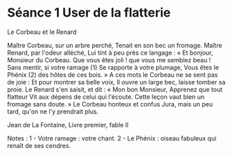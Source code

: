 # Séance 1 User de la flatterie

Le Corbeau et le Renard

Maître Corbeau, sur un arbre perché,
Tenait en son bec un fromage.
Maître Renard, par l'odeur alléché,
Lui tint à peu près ce langage :
« Et bonjour, Monsieur du Corbeau.
Que vous êtes joli ! que vous me semblez beau !
Sans mentir, si votre ramage (1)
Se rapporte à votre plumage,
Vous êtes le Phénix (2) des hôtes de ces bois. »
A ces mots le Corbeau ne se sent pas de joie :
Et pour montrer sa belle voix,
Il ouvre un large bec, laisse tomber sa proie.
Le Renard s'en saisit, et dit : « Mon bon Monsieur,
Apprenez que tout flatteur
Vit aux dépens de celui qui l'écoute.
Cette leçon vaut bien un fromage sans doute. »
Le Corbeau honteux et confus
Jura, mais un peu tard, qu'on ne l'y prendrait plus.

Jean de La Fontaine, Livre premier, fable II

Notes :
1 - Votre ramage : votre chant.
2 - Le Phénix : oiseau fabuleux qui renaît de ses cendres.
